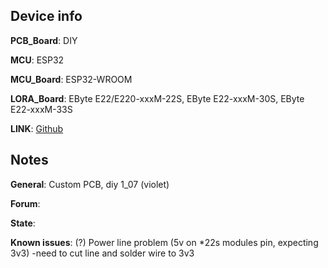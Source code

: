 ## Device info

**PCB_Board**: DIY

**MCU**: ESP32

**MCU_Board**: ESP32-WROOM

**LORA_Board**: EByte E22/E220-xxxM-22S, EByte E22-xxxM-30S, EByte E22-xxxM-33S

**LINK**: [Github]([https://github.com/mrekin/MeshtasticCustomBoards/new/main/firmware/variants/diy/v1_violet])

## Notes

**General**: Custom PCB, diy 1_07 (violet)

**Forum**: 

**State**:

**Known issues**: (?) Power line problem (5v on *22s modules pin, expecting 3v3) -need to cut line and solder wire to 3v3
